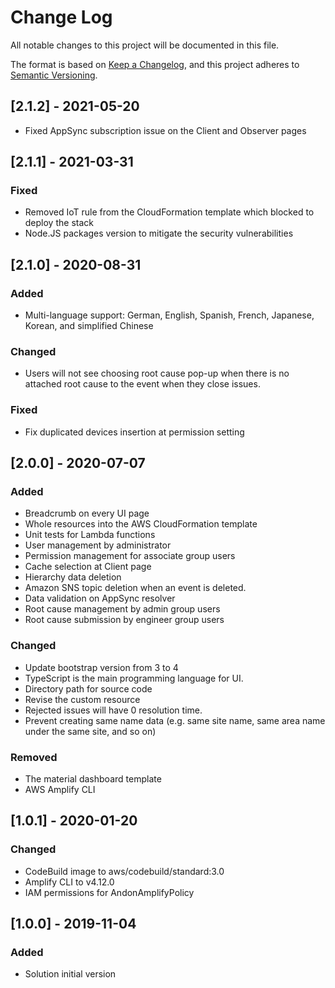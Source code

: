 # Change Log
All notable changes to this project will be documented in this file.

The format is based on [Keep a Changelog](https://keepachangelog.com/en/1.0.0/),
and this project adheres to [Semantic Versioning](https://semver.org/spec/v2.0.0.html).

## [2.1.2] - 2021-05-20
- Fixed AppSync subscription issue on the Client and Observer pages

## [2.1.1] - 2021-03-31
### Fixed
- Removed IoT rule from the CloudFormation template which blocked to deploy the stack
- Node.JS packages version to mitigate the security vulnerabilities

## [2.1.0] - 2020-08-31
### Added
- Multi-language support: German, English, Spanish, French, Japanese, Korean, and simplified Chinese

### Changed
- Users will not see choosing root cause pop-up when there is no attached root cause to the event when they close issues.

### Fixed
- Fix duplicated devices insertion at permission setting

## [2.0.0] - 2020-07-07
### Added
- Breadcrumb on every UI page
- Whole resources into the AWS CloudFormation template
- Unit tests for Lambda functions
- User management by administrator
- Permission management for associate group users
- Cache selection at Client page
- Hierarchy data deletion
- Amazon SNS topic deletion when an event is deleted.
- Data validation on AppSync resolver
- Root cause management by admin group users
- Root cause submission by engineer group users

### Changed
- Update bootstrap version from 3 to 4
- TypeScript is the main programming language for UI.
- Directory path for source code
- Revise the custom resource
- Rejected issues will have 0 resolution time.
- Prevent creating same name data (e.g. same site name, same area name under the same site, and so on)

### Removed
- The material dashboard template
- AWS Amplify CLI

## [1.0.1] - 2020-01-20
### Changed
- CodeBuild image to aws/codebuild/standard:3.0
- Amplify CLI to v4.12.0
- IAM permissions for AndonAmplifyPolicy

## [1.0.0] - 2019-11-04
### Added
- Solution initial version